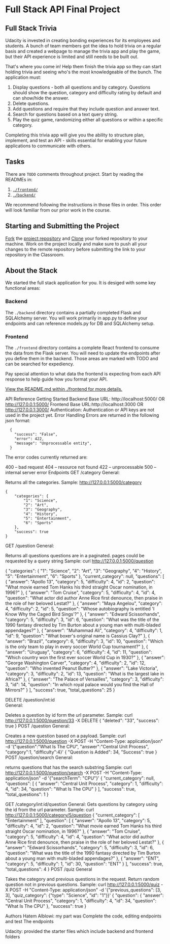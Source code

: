 # Full Stack API Final Project

## Full Stack Trivia

Udacity is invested in creating bonding experiences for its employees and students. A bunch of team members got the idea to hold trivia on a regular basis and created a  webpage to manage the trivia app and play the game, but their API experience is limited and still needs to be built out. 

That's where you come in! Help them finish the trivia app so they can start holding trivia and seeing who's the most knowledgeable of the bunch. The application must:

1) Display questions - both all questions and by category. Questions should show the question, category and difficulty rating by default and can show/hide the answer. 
2) Delete questions.
3) Add questions and require that they include question and answer text.
4) Search for questions based on a text query string.
5) Play the quiz game, randomizing either all questions or within a specific category. 

Completing this trivia app will give you the ability to structure plan, implement, and test an API - skills essential for enabling your future applications to communicate with others. 

## Tasks

There are `TODO` comments throughout project. Start by reading the READMEs in:

1. [`./frontend/`](./frontend/README.md)
2. [`./backend/`](./backend/README.md)

We recommend following the instructions in those files in order. This order will look familiar from our prior work in the course.

## Starting and Submitting the Project

[Fork](https://help.github.com/en/articles/fork-a-repo) the [project repository]() and [Clone](https://help.github.com/en/articles/cloning-a-repository) your forked repository to your machine. Work on the project locally and make sure to push all your changes to the remote repository before submitting the link to your repository in the Classroom. 

## About the Stack

We started the full stack application for you. It is desiged with some key functional areas:

### Backend

The `./backend` directory contains a partially completed Flask and SQLAlchemy server. You will work primarily in app.py to define your endpoints and can reference models.py for DB and SQLAlchemy setup. 

### Frontend

The `./frontend` directory contains a complete React frontend to consume the data from the Flask server. You will need to update the endpoints after you define them in the backend. Those areas are marked with TODO and can be searched for expediency. 

Pay special attention to what data the frontend is expecting from each API response to help guide how you format your API. 

[View the README.md within ./frontend for more details.](./frontend/README.md)

API Reference
Getting Started
Backend Base URL: http://localhost:5000/ OR http://127.0.0.1:5000/
Frontend Base URL:http://localhost:3000 OR http://127.0.0.1:3000/
Authentication: Authentication or API keys are not used in the project yet.
Error Handling
Errors are returned in the following json format:

      {
        "success": "False",
        "error": 422,
        "message": "Unprocessable entity",
      }
The error codes currently returned are:

400 – bad request
404 – resource not found
422 – unprocessable
500 – internal server error
Endpoints
GET /category
General:

Returns all the categories.
Sample:  http://127.0.0.1:5000/category

    {
        "categories": {
            "1": "Science", 
            "2": "Art", 
            "3": "Geography", 
            "4": "History", 
            "5": "Entertainment", 
            "6": "Sports"
        }, 
        "success": true
    }
GET /question
General:

Returns all questions
questions are in a paginated.
pages could be requested by a query string
Sample: curl http://127.0.0.1:5000/question

{
  "categories": {
    "1": "Science", 
    "2": "Art", 
    "3": "Geography", 
    "4": "History", 
    "5": "Entertainment", 
    "6": "Sports"
  }, 
  "current_category": null, 
  "questions": [
    {
      "answer": "Apollo 13", 
      "category": 5, 
      "difficulty": 4, 
      "id": 2, 
      "question": "What movie earned Tom Hanks his third straight Oscar nomination, in 1996?"
    }, 
    {
      "answer": "Tom Cruise", 
      "category": 5, 
      "difficulty": 4, 
      "id": 4, 
      "question": "What actor did author Anne Rice first denounce, then praise in the role of her beloved Lestat?"
    }, 
    {
      "answer": "Maya Angelou", 
      "category": 4, 
      "difficulty": 2, 
      "id": 5, 
      "question": "Whose autobiography is entitled 'I Know Why the Caged Bird Sings'?"
    }, 
    {
      "answer": "Edward Scissorhands", 
      "category": 5, 
      "difficulty": 3, 
      "id": 6, 
      "question": "What was the title of the 1990 fantasy directed by Tim Burton about a young man with multi-bladed appendages?"
    }, 
    {
      "answer": "Muhammad Ali", 
      "category": 4, 
      "difficulty": 1, 
      "id": 9, 
      "question": "What boxer's original name is Cassius Clay?"
    }, 
    {
      "answer": "Brazil", 
      "category": 6, 
      "difficulty": 3, 
      "id": 10, 
      "question": "Which is the only team to play in every soccer World Cup tournament?"
    }, 
    {
      "answer": "Uruguay", 
      "category": 6, 
      "difficulty": 4, 
      "id": 11, 
      "question": "Which country won the first ever soccer World Cup in 1930?"
    }, 
    {
      "answer": "George Washington Carver", 
      "category": 4, 
      "difficulty": 2, 
      "id": 12, 
      "question": "Who invented Peanut Butter?"
    }, 
    {
      "answer": "Lake Victoria", 
      "category": 3, 
      "difficulty": 2, 
      "id": 13, 
      "question": "What is the largest lake in Africa?"
    }, 
    {
      "answer": "The Palace of Versailles", 
      "category": 3, 
      "difficulty": 3, 
      "id": 14, 
      "question": "In which royal palace would you find the Hall of Mirrors?"
    }
  ], 
  "success": true, 
  "total_questions": 25
}

DELETE /question/int:id\
General:

Deletes a question by id form the url parameter.
Sample: curl http://127.0.0.1:5000/question/33 -X DELETE
{
  "deleted": "33", 
  "success": true
}
POST /question
General:

Creates a new question based on a payload.
Sample: curl http://127.0.0.1:5000/question -X POST -H "Content-Type: application/json" -d '{"question":"What Is The CPU", "answer":"Central Unit Process", "category":1, "difficulty":4}'
{
  "Question is Added": 34, 
  "Success": true
}
POST /question/search
General:

returns questions that has the search substring
Sample: curl http://127.0.0.1:5000/question/search -X POST -H "Content-Type: application/json" -d '{"searchTerm": "CPU"}'
{
  "current_category": null, 
  "questions": [
    {
      "answer": "Central Unit Process", 
      "category": 1, 
      "difficulty": 4, 
      "id": 34, 
      "question": "What Is The CPU"
    }
  ], 
  "success": true, 
  "total_questions": 1
}

GET /category/int:id\/question
General:
Gets questions by category using the id from the url parameter.
Sample: curl http://127.0.0.1:5000/category/5/question
{
  "current_category": [
    "Entertainment"
  ], 
  "question": [
    {
      "answer": "Apollo 13", 
      "category": 5, 
      "difficulty": 4, 
      "id": 2, 
      "question": "What movie earned Tom Hanks his third straight Oscar nomination, in 1996?"
    }, 
    {
      "answer": "Tom Cruise", 
      "category": 5, 
      "difficulty": 4, 
      "id": 4, 
      "question": "What actor did author Anne Rice first denounce, then praise in the role of her beloved Lestat?"
    }, 
    {
      "answer": "Edward Scissorhands", 
      "category": 5, 
      "difficulty": 3, 
      "id": 6, 
      "question": "What was the title of the 1990 fantasy directed by Tim Burton about a young man with multi-bladed appendages?"
    }, 
    {
      "answer": "ENT", 
      "category": 5, 
      "difficulty": 1, 
      "id": 30, 
      "question": "ENT"
    }
  ], 
  "success": true, 
  "total_questions": 4
}
POST /quiz
General

Takes the category and previous questions in the request.
Return random question not in previous questions.
Sample: curl http://127.0.0.1:5000/quiz -X POST -H "Content-Type: application/json" -d '{"previous_questions": [3, 3], "quiz_category": {"type": "Science", "id": "1"}}'
{
  "question": {
    "answer": "Central Unit Process", 
    "category": 1, 
    "difficulty": 4, 
    "id": 34, 
    "question": "What Is The CPU"
  }, 
  "success": true
}

Authors
Hatem Alblowi:
my part was Complete the code, editing endpoints and test The endpoints  

Udacity:
provided the starter files  which include backend and frontend folders 